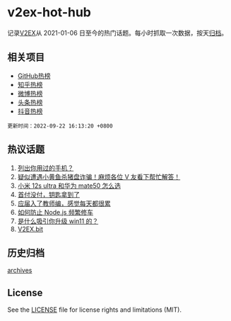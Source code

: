 # v2ex-hot-hub

 记录[V2EX](https://www.v2ex.com/)从 2021-01-06 日至今的热门话题。每小时抓取一次数据，按天[归档](archives)。
 
 ## 相关项目

- [GitHub热榜](https://github.com/lonnyzhang423/github-hot-hub)
- [知乎热榜](https://github.com/lonnyzhang423/zhihu-hot-hub)
- [微博热榜](https://github.com/lonnyzhang423/weibo-hot-hub)
- [头条热榜](https://github.com/lonnyzhang423/toutiao-hot-hub)
- [抖音热榜](https://github.com/lonnyzhang423/douyin-hot-hub)


 `更新时间：2022-09-22 16:13:20 +0800`

## 热议话题

1. [列出你用过的手机？](https://www.v2ex.com/t/881926)
1. [疑似遭遇小黄鱼杀猪盘诈骗！麻烦各位 V 友看下帮忙解答！](https://www.v2ex.com/t/882020)
1. [小米 12s ultra 和华为 mate50 怎么选](https://www.v2ex.com/t/882053)
1. [首付没付，钥匙拿到了](https://www.v2ex.com/t/882021)
1. [应届入了教师编，感觉每天都很累](https://www.v2ex.com/t/882102)
1. [如何防止 Node.js 频繁修车](https://www.v2ex.com/t/881929)
1. [是什么吸引你升级 win11 的？](https://www.v2ex.com/t/882017)
1. [V2EX.bit](https://www.v2ex.com/t/882082)

## 历史归档

[archives](archives)

## License

See the [LICENSE](LICENSE) file for license rights and limitations (MIT).

